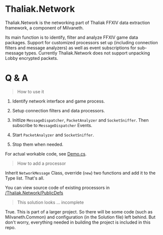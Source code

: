 # Thaliak.Network

Thaliak.Network is the networking part of Thaliak FFXIV data extraction framework, a component of Milvaneth. 

Its main function is to identify, filter and analyze FFXIV game data packages. Support for customized processors set up (including connection filters and message analyzers) as well as event subscriptions for sub-message types. Currently Thaliak.Network does not support unpacking Lobby encrypted packets.

# Q & A

> How to use it

1. Identify network interface and game process.

2. Setup connection filters and data processors.

3. Initlize `MessageDispatcher`, `PacketAnalyzer` and `SocketSniffer`. Then subscribe to `MessageDispatcher` Events.

4. Start `PacketAnalyzer` and `SocketSniffer`.

5. Stop them when needed.

For actual workable code, see [Demo.cs](https://github.com/menphnia/Thaliak.Network/blob/master/Thaliak.Network/Demo.cs).

> How to add a processor

Inherit `NetworkMessage` Class, override (`new`) two functions and add it to the Type list. That's all.

You can view source code of existing processors in [/Thaliak.Network/PublicDefs](https://github.com/menphnia/Thaliak.Network/tree/master/Thaliak.Network/PublicDefs)

> This solution looks ... incomplete

True. This is part of a larger project. So there will be some code (such as Milvaneth.Common) and configuration (in the Solution file) left behind. But don't worry, everything needed in building the project is included in this repo.
